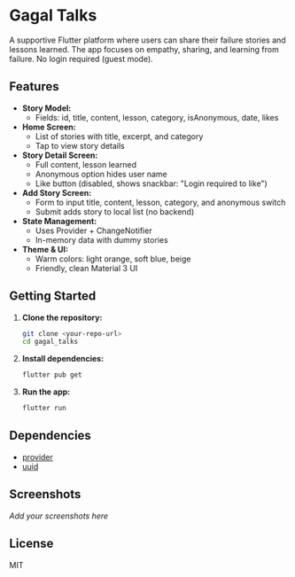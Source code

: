 # Gagal Talks

A supportive Flutter platform where users can share their failure stories and lessons learned. The app focuses on empathy, sharing, and learning from failure. No login required (guest mode).

## Features

- **Story Model:**
  - Fields: id, title, content, lesson, category, isAnonymous, date, likes
- **Home Screen:**
  - List of stories with title, excerpt, and category
  - Tap to view story details
- **Story Detail Screen:**
  - Full content, lesson learned
  - Anonymous option hides user name
  - Like button (disabled, shows snackbar: "Login required to like")
- **Add Story Screen:**
  - Form to input title, content, lesson, category, and anonymous switch
  - Submit adds story to local list (no backend)
- **State Management:**
  - Uses Provider + ChangeNotifier
  - In-memory data with dummy stories
- **Theme & UI:**
  - Warm colors: light orange, soft blue, beige
  - Friendly, clean Material 3 UI

## Getting Started

1. **Clone the repository:**
   ```sh
   git clone <your-repo-url>
   cd gagal_talks
   ```
2. **Install dependencies:**
   ```sh
   flutter pub get
   ```
3. **Run the app:**
   ```sh
   flutter run
   ```

## Dependencies
- [provider](https://pub.dev/packages/provider)
- [uuid](https://pub.dev/packages/uuid)

## Screenshots
_Add your screenshots here_

## License
MIT
